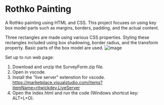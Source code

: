# Rothko Painting
A Rothko painting using HTML and CSS. This project focuses on using key box model parts such as margins, borders, padding, and the actual content.

Three rectangles are made using various CSS properties. Styling these rectangles included using box shadowing, border radius, and the transform property. Basic parts of the box model are used. 
![image](https://github.com/kylehraja/RothkoPainting/assets/140476247/53975612-33e0-4fc2-9114-680168fe8e94)

Set up to run web page:

1) Download and unzip the SurveyForm.zip file.
2) Open in vscode.
3) Install the "live server" extenstion for vscode. https://marketplace.visualstudio.com/items?itemName=ritwickdey.LiveServer
4) Open the index.html and run the code (Windows shortcut key: ALT+L+O).
